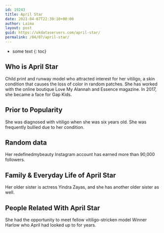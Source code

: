 ```yaml
---
id: 19243
title: April Star
date: 2021-04-07T22:39:10+00:00
author: Laima
layout: post
guid: https://ukdataservers.com/april-star/
permalink: /04/07/april-star/
---
```


* some text
{: toc}


## Who is April Star
                  
                  
                  
Child print and runway model who attracted interest for her vitiligo, a skin condition that causes the loss of color in random patches. She has worked with the online boutique Love My Alannah and Essence magazine. In 2017, she became a face for Gap Kids. 
                  
              
            
              
            
                
                
                
## Prior to Popularity
                  
                  
                  
She was diagnosed with vitiligo when she was six years old. She was frequently bullied due to her condition.
                  
              
            
              
            
                
                
                
## Random data
                  
                  
                  
Her redefinedmybeauty Instagram account has earned more than 90,000 followers.
                  
              
            
              
            
                
                
                
## Family & Everyday Life of April Star
                  
                  
                  
Her older sister is actress Yindra Zayas, and she has another older sister as well.
                  
              
            
              
            
                
                
                
## People Related With April Star
                  
                  
                  
She had the opportunity to meet fellow vitiligo-stricken model Winner Harlow who April had looked up to for years.
                  
              
            
              
            
                
              
            
              
              
            
            
              
            
          
          
          